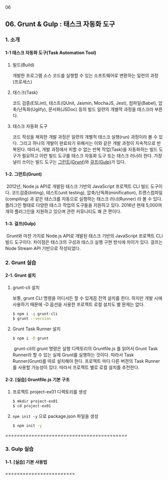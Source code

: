 06

## 06. Grunt & Gulp : 태스크 자동화 도구

### 1. 소개

#### 1-1 태스크 자동화 도구(Task Automation Tool)

1. 빌드(Build)

   개발한 프로그램 소스 코드를 실행할 수 있는 소프트웨어로 변환하는 일련의 과정(프로세스)

2. 태스크(Task)

   코드 검증(ESLint), 테스트(QUnit, Jasmin, MochaJS, Jest), 컴파일(Babel), 압축/난독화(Uglify), 문서화(JSDoc) 등의 빌드 일련의 개별적 과정을 태스크라 부른다. 

3. 태스크 자동화 도구

   코드 작성을 제외한 개발 과정은 일련의 개별적 태스크 실행(run) 과정이라 볼 수 있다. 그리고 하나의 개발이 완료되기 위해서는 이와 같은 개발 과정이 지속적으로 반복된다. 따라서, 개발 과정에서 피할 수 없는 반복 작업(Task)을 자동화하는 빌드 도구가 필요하고 이런 빌드 도구를 태스크 자동화 도구 또는 태스크 러너라 한다. 가장 널리 쓰이는 빌드 도구는 [그런트(Grunt)](http://gruntjs.com)와 [걸프(Gulp)](http://gulpjs.com)가 있다.

#### 1-2. 그런트(Grunt)

​	2012년, Node.js API로 개발된 태스크 기반의 JavaScript 프로젝트 CLI 빌드 도구이다. 코드검증(linting), 테스트(unit testing), 압축/난독화(minification), 트랜스컴파일(compiling) 과 같은 태스크를 자동으로 실행하는 태스크 러너(Runner) 라 볼 수 있다. 플러그인 형태로 다양한 태스크 작업의 도구들을 지원하고 있다. 2016년 현재 5,000여 개의 플러그인을 지원하고 있으며 관련 커뮤니티도 꽤 큰 편이다.  

#### 1-3. 걸프(Gulp)

​	Grunt와 마찬 가지로 Node.js API로 개발된 태스크 기반의 JavaScript 프로젝트 CLI 빌드 도구이다. 차이점은 태스크의 구성과 태스크 실행 구현 방식에 차이가 있다. 걸프는 Node Stream API 기반으로 작성되었다.

### 2. Grunt 실습

#### 2-1. Grunt 설치

1. grunt-cli 설치

   보통, grunt CLI 명령을 어디서든 할 수 있게끔 전역 설치를 한다. 하지만 개발 시에 사용하기 때문에 -D 옵션을 사용한 프로젝트 로컬 설치도 별 문제는 없다. 

   ```bash
   $ npm i -g grunt-cli
   $ grunt --version
   ```

2. Grunt Task Runner 설치

   ```bash
   $ npm i -D grunt
   ```

   ​	grunt-cli의 grunt 명령은 실행 디렉토리의 Gruntfile.js 를 읽어서 Grunt Task Runner라 할 수 있는 실제 Grunt를  실행하는 것이다.  따라서 Task Runner(Grunt)를 따로 설치해야 한다.  프로젝트 마다 다른 버젼의 Task Runner를 사용할 가능성이 있다. 따라서 프로젝트 별로 로컬 설치를 추천한다.

#### 2-2. [실습] Gruntfile.js 기본 구조

1. 프로젝트 project-ex01 디렉토리를 생성

   ```bash
   $ mkdir project-ex01
   $ cd project-ex01
   ```

2. `npm init -y` 으로 package.json 파일을 생성

   ```bash
   $ npm init -y
   ```

==========================================

### 3. Gulp 실습

#### 1-1. [실습] 기본 사용법

========================
